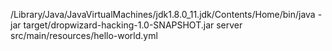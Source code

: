 /Library/Java/JavaVirtualMachines/jdk1.8.0_11.jdk/Contents/Home/bin/java -jar target/dropwizard-hacking-1.0-SNAPSHOT.jar server src/main/resources/hello-world.yml
